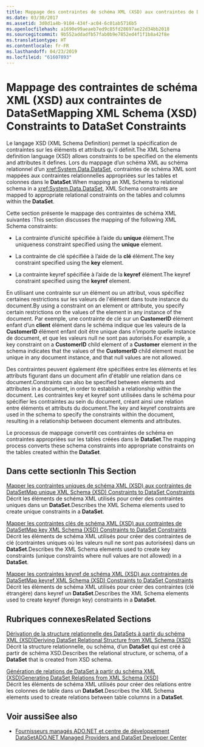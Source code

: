 ```yaml
---
title: Mappage des contraintes de schéma XML (XSD) aux contraintes de DataSet
ms.date: 03/30/2017
ms.assetid: 3d0d1a4b-9104-434f-ac04-6c01ab5716b5
ms.openlocfilehash: a1690e99aeaeb7ed9c85fd28697ae22d34bb2018
ms.sourcegitcommit: 9b552addadfb57fab0b9e7852ed4f1f1b8a42f8e
ms.translationtype: HT
ms.contentlocale: fr-FR
ms.lasthandoff: 04/23/2019
ms.locfileid: "61607893"
---
```

# <a name="mapping-xml-schema-xsd-constraints-to-dataset-constraints"></a><span data-ttu-id="cd441-102">Mappage des contraintes de schéma XML (XSD) aux contraintes de DataSet</span><span class="sxs-lookup"><span data-stu-id="cd441-102">Mapping XML Schema (XSD) Constraints to DataSet Constraints</span></span>
<span data-ttu-id="cd441-103">Le langage XSD (XML Schema Definition) permet la spécification de contraintes sur les éléments et attributs qu'il définit.</span><span class="sxs-lookup"><span data-stu-id="cd441-103">The XML Schema definition language (XSD) allows constraints to be specified on the elements and attributes it defines.</span></span> <span data-ttu-id="cd441-104">Lors du mappage d’un schéma XML au schéma relationnel d’un <xref:System.Data.DataSet>, contraintes de schéma XML sont mappées aux contraintes relationnelles appropriées sur les tables et colonnes dans le **DataSet**.</span><span class="sxs-lookup"><span data-stu-id="cd441-104">When mapping an XML Schema to relational schema in a <xref:System.Data.DataSet>, XML Schema constraints are mapped to appropriate relational constraints on the tables and columns within the **DataSet**.</span></span>  
  
 <span data-ttu-id="cd441-105">Cette section présente le mappage des contraintes de schéma XML suivantes :</span><span class="sxs-lookup"><span data-stu-id="cd441-105">This section discusses the mapping of the following XML Schema constraints:</span></span>  
  
- <span data-ttu-id="cd441-106">La contrainte d’unicité spécifiée à l’aide du **unique** élément.</span><span class="sxs-lookup"><span data-stu-id="cd441-106">The uniqueness constraint specified using the **unique** element.</span></span>  
  
- <span data-ttu-id="cd441-107">La contrainte de clé spécifiée à l’aide de la **clé** élément.</span><span class="sxs-lookup"><span data-stu-id="cd441-107">The key constraint specified using the **key** element.</span></span>  
  
- <span data-ttu-id="cd441-108">La contrainte keyref spécifiée à l’aide de la **keyref** élément.</span><span class="sxs-lookup"><span data-stu-id="cd441-108">The keyref constraint specified using the **keyref** element.</span></span>  
  
 <span data-ttu-id="cd441-109">En utilisant une contrainte sur un élément ou un attribut, vous spécifiez certaines restrictions sur les valeurs de l'élément dans toute instance du document.</span><span class="sxs-lookup"><span data-stu-id="cd441-109">By using a constraint on an element or attribute, you specify certain restrictions on the values of the element in any instance of the document.</span></span> <span data-ttu-id="cd441-110">Par exemple, une contrainte de clé sur un **CustomerID** élément enfant d’un **client** élément dans le schéma indique que les valeurs de la **CustomerID** élément enfant doit être unique dans n’importe quelle instance de document, et que les valeurs null ne sont pas autorisés.</span><span class="sxs-lookup"><span data-stu-id="cd441-110">For example, a key constraint on a **CustomerID** child element of a **Customer** element in the schema indicates that the values of the **CustomerID** child element must be unique in any document instance, and that null values are not allowed.</span></span>  
  
 <span data-ttu-id="cd441-111">Des contraintes peuvent également être spécifiées entre les éléments et les attributs figurant dans un document afin d'établir une relation dans ce document.</span><span class="sxs-lookup"><span data-stu-id="cd441-111">Constraints can also be specified between elements and attributes in a document, in order to establish a relationship within the document.</span></span> <span data-ttu-id="cd441-112">Les contraintes key et keyref sont utilisées dans le schéma pour spécifier les contraintes au sein du document, créant ainsi une relation entre éléments et attributs du document.</span><span class="sxs-lookup"><span data-stu-id="cd441-112">The key and keyref constraints are used in the schema to specify the constraints within the document, resulting in a relationship between document elements and attributes.</span></span>  
  
 <span data-ttu-id="cd441-113">Le processus de mappage convertit ces contraintes de schéma en contraintes appropriées sur les tables créées dans le **DataSet**.</span><span class="sxs-lookup"><span data-stu-id="cd441-113">The mapping process converts these schema constraints into appropriate constraints on the tables created within the **DataSet**.</span></span>  
  
## <a name="in-this-section"></a><span data-ttu-id="cd441-114">Dans cette section</span><span class="sxs-lookup"><span data-stu-id="cd441-114">In This Section</span></span>  
 [<span data-ttu-id="cd441-115">Mapper les contraintes uniques de schéma XML (XSD) aux contraintes de DataSet</span><span class="sxs-lookup"><span data-stu-id="cd441-115">Map unique XML Schema (XSD) Constraints to DataSet Constraints</span></span>](../../../../../docs/framework/data/adonet/dataset-datatable-dataview/map-unique-xml-schema-xsd-constraints-to-dataset-constraints.md)  
 <span data-ttu-id="cd441-116">Décrit les éléments de schéma XML utilisés pour créer des contraintes uniques dans un **DataSet**.</span><span class="sxs-lookup"><span data-stu-id="cd441-116">Describes the XML Schema elements used to create unique constraints in a **DataSet**.</span></span>  
  
 [<span data-ttu-id="cd441-117">Mapper les contraintes clés de schéma XML (XSD) aux contraintes de DataSet</span><span class="sxs-lookup"><span data-stu-id="cd441-117">Map key XML Schema (XSD) Constraints to DataSet Constraints</span></span>](../../../../../docs/framework/data/adonet/dataset-datatable-dataview/map-key-xml-schema-xsd-constraints-to-dataset-constraints.md)  
 <span data-ttu-id="cd441-118">Décrit les éléments de schéma XML utilisés pour créer des contraintes de clé (contraintes uniques où les valeurs null ne sont pas autorisées) dans un **DataSet**.</span><span class="sxs-lookup"><span data-stu-id="cd441-118">Describes the XML Schema elements used to create key constraints (unique constraints where null values are not allowed) in a **DataSet**.</span></span>  
  
 [<span data-ttu-id="cd441-119">Mapper les contraintes keyref de schéma XML (XSD) aux contraintes de DataSet</span><span class="sxs-lookup"><span data-stu-id="cd441-119">Map keyref XML Schema (XSD) Constraints to DataSet Constraints</span></span>](../../../../../docs/framework/data/adonet/dataset-datatable-dataview/map-keyref-xml-schema-xsd-constraints-to-dataset-constraints.md)  
 <span data-ttu-id="cd441-120">Décrit les éléments de schéma XML utilisés pour créer des contraintes (clé étrangère) dans keyref un **DataSet**.</span><span class="sxs-lookup"><span data-stu-id="cd441-120">Describes the XML Schema elements used to create keyref (foreign key) constraints in a **DataSet**.</span></span>  
  
## <a name="related-sections"></a><span data-ttu-id="cd441-121">Rubriques connexes</span><span class="sxs-lookup"><span data-stu-id="cd441-121">Related Sections</span></span>  
 [<span data-ttu-id="cd441-122">Dérivation de la structure relationnelle des DataSets à partir du schéma XML (XSD)</span><span class="sxs-lookup"><span data-stu-id="cd441-122">Deriving DataSet Relational Structure from XML Schema (XSD)</span></span>](../../../../../docs/framework/data/adonet/dataset-datatable-dataview/deriving-dataset-relational-structure-from-xml-schema-xsd.md)  
 <span data-ttu-id="cd441-123">Décrit la structure relationnelle, ou schéma, d’un **DataSet** qui est créé à partir de schéma XSD.</span><span class="sxs-lookup"><span data-stu-id="cd441-123">Describes the relational structure, or schema, of a **DataSet** that is created from XSD schema.</span></span>  
  
 [<span data-ttu-id="cd441-124">Génération de relations de DataSet à partir du schéma XML (XSD)</span><span class="sxs-lookup"><span data-stu-id="cd441-124">Generating DataSet Relations from XML Schema (XSD)</span></span>](../../../../../docs/framework/data/adonet/dataset-datatable-dataview/generating-dataset-relations-from-xml-schema-xsd.md)  
 <span data-ttu-id="cd441-125">Décrit les éléments de schéma XML utilisés pour créer des relations entre les colonnes de table dans un **DataSet**.</span><span class="sxs-lookup"><span data-stu-id="cd441-125">Describes the XML Schema elements used to create relations between table columns in a **DataSet**.</span></span>  
  
## <a name="see-also"></a><span data-ttu-id="cd441-126">Voir aussi</span><span class="sxs-lookup"><span data-stu-id="cd441-126">See also</span></span>

- [<span data-ttu-id="cd441-127">Fournisseurs managés ADO.NET et centre de développement DataSet</span><span class="sxs-lookup"><span data-stu-id="cd441-127">ADO.NET Managed Providers and DataSet Developer Center</span></span>](https://go.microsoft.com/fwlink/?LinkId=217917)
